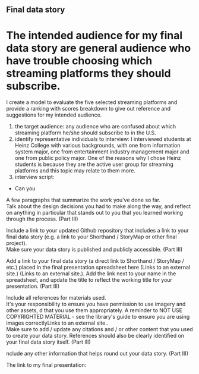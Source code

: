## Final data story

# The intended audience for my final data story are general audience who have trouble choosing which streaming platforms they should subscribe.
I create a model to evaluate the five selected streaming platforms and provide a ranking with scores breakdown to give out reference and suggestions for my intended audience.


1. the target audience: any audience who are confused about which streaming platform he/she should subscribe to in the U.S.
2. identify representative individuals to interview: I interviewed students at Heinz College with various backgrounds, with one from information system major, one from entertainment industry management major and one from public policy major. One of the reasons why I chose Heinz students is because they are the active user group for streaming platforms and this topic may relate to them more.
3. interview script:
- Can you


A few paragraphs that summarize the work you've done so far.  
Talk about the design decisions you had to make along the way, and 
reflect on anything in particular that stands out to you that you learned working through the process. (Part III)


Include a link to your updated Github repository that includes a link to your final data story
(e.g. a link to your Shorthand / StoryMap or other final project).  
Make sure your data story is published and publicly accessible. (Part III)


Add a link to your final data story (a direct link to Shorthand / StoryMap / etc.) placed in the final presentation spreadsheet here (Links to an external site.) (Links to an external site.).  Add the link next to your name in the spreadsheet, and update the title to reflect the working title for your presentation.  (Part III)


Include all references for materials used.  
It's your responsibility to ensure you have permission to use imagery and other assets,
d that you use them appropriately.  A reminder to NOT USE COPYRIGHTED MATERIAL - 
see the library's guide to ensure you are using images correctlyLinks to an external site..  
Make sure to add / update any citations and / or other content that you used to create your data story.  References should also be clearly identified on your final data story itself.  (Part III)


nclude any other information that helps round out your data story. (Part III)

The link to my final presentation:
